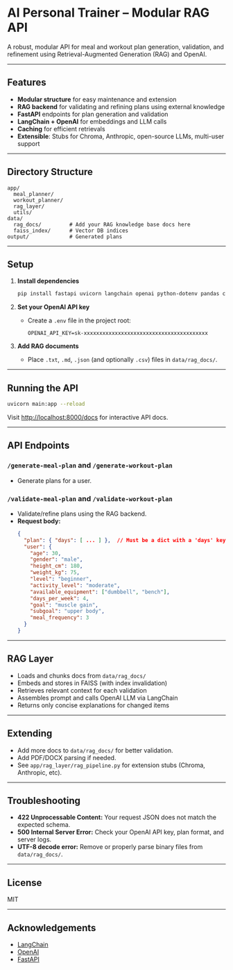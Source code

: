# AI Personal Trainer – Modular RAG API

A robust, modular API for meal and workout plan generation, validation, and refinement using Retrieval-Augmented Generation (RAG) and OpenAI.

---

## Features

- **Modular structure** for easy maintenance and extension
- **RAG backend** for validating and refining plans using external knowledge
- **FastAPI** endpoints for plan generation and validation
- **LangChain + OpenAI** for embeddings and LLM calls
- **Caching** for efficient retrievals
- **Extensible**: Stubs for Chroma, Anthropic, open-source LLMs, multi-user support

---

## Directory Structure

```
app/
  meal_planner/
  workout_planner/
  rag_layer/
  utils/
data/
  rag_docs/         # Add your RAG knowledge base docs here
  faiss_index/      # Vector DB indices
output/             # Generated plans
```

---

## Setup

1. **Install dependencies**
   ```bash
   pip install fastapi uvicorn langchain openai python-dotenv pandas chromadb
   ```

2. **Set your OpenAI API key**
   - Create a `.env` file in the project root:
     ```
     OPENAI_API_KEY=sk-xxxxxxxxxxxxxxxxxxxxxxxxxxxxxxxxxxxxxxxx
     ```

3. **Add RAG documents**
   - Place `.txt`, `.md`, `.json` (and optionally `.csv`) files in `data/rag_docs/`.

---

## Running the API

```bash
uvicorn main:app --reload
```

Visit [http://localhost:8000/docs](http://localhost:8000/docs) for interactive API docs.

---

## API Endpoints

### `/generate-meal-plan` and `/generate-workout-plan`
- Generate plans for a user.

### `/validate-meal-plan` and `/validate-workout-plan`
- Validate/refine plans using the RAG backend.
- **Request body:**
  ```json
  {
    "plan": { "days": [ ... ] },  // Must be a dict with a 'days' key (list of day dicts)
    "user": {
      "age": 30,
      "gender": "male",
      "height_cm": 180,
      "weight_kg": 75,
      "level": "beginner",
      "activity_level": "moderate",
      "available_equipment": ["dumbbell", "bench"],
      "days_per_week": 4,
      "goal": "muscle gain",
      "subgoal": "upper body",
      "meal_frequency": 3
    }
  }
  ```

---

## RAG Layer

- Loads and chunks docs from `data/rag_docs/`
- Embeds and stores in FAISS (with index invalidation)
- Retrieves relevant context for each validation
- Assembles prompt and calls OpenAI LLM via LangChain
- Returns only concise explanations for changed items

---

## Extending

- Add more docs to `data/rag_docs/` for better validation.
- Add PDF/DOCX parsing if needed.
- See `app/rag_layer/rag_pipeline.py` for extension stubs (Chroma, Anthropic, etc).

---

## Troubleshooting

- **422 Unprocessable Content:** Your request JSON does not match the expected schema.
- **500 Internal Server Error:** Check your OpenAI API key, plan format, and server logs.
- **UTF-8 decode error:** Remove or properly parse binary files from `data/rag_docs/`.

---

## License

MIT

---

## Acknowledgements

- [LangChain](https://github.com/langchain-ai/langchain)
- [OpenAI](https://openai.com/)
- [FastAPI](https://fastapi.tiangolo.com/) 